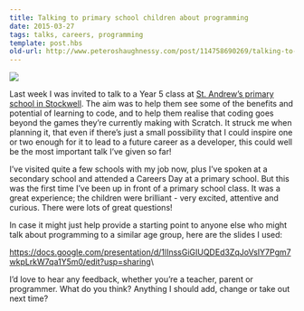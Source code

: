 ```yaml
---
title: Talking to primary school children about programming
date: 2015-03-27
tags: talks, careers, programming
template: post.hbs
old-url: http://www.peteroshaughnessy.com/post/114758690269/talking-to-primary-school-children-about
---
```


![](http://41.media.tumblr.com/207557d8490554d81cbcb6fc4880c1d5/tumblr_inline_nxkdgy2uD11r5besl_540.png)

Last week I was invited to talk to a Year 5 class at [St. Andrew’s
primary school in
Stockwell](http://www.standrewsprimaryschoolstockwell.org/). The aim was
to help them see some of the benefits and potential of learning to code,
and to help them realise that coding goes beyond the games they’re
currently making with Scratch. It struck me when planning it, that even
if there’s just a small possibility that I could inspire one or two
enough for it to lead to a future career as a developer, this could well
be the most important talk I’ve given so far!

I’ve visited quite a few schools with my job now, plus I’ve spoken at a
secondary school and attended a Careers Day at a primary school. But
this was the first time I’ve been up in front of a primary school class.
It was a great experience; the children were brilliant - very excited,
attentive and curious. There were lots of great questions!

In case it might just help provide a starting point to anyone else who
might talk about programming to a similar age group, here are the slides
I used:

<https://docs.google.com/presentation/d/1lInssGiGIUQDEd3ZqJoVsIY7Pgm7wkpLrkW7qa1Y5m0/edit?usp=sharing>\

I’d love to hear any feedback, whether you’re a teacher, parent or
programmer. What do you think? Anything I should add, change or take out
next time?

